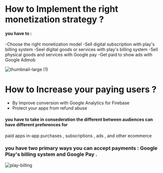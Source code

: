 # How to Implement the right monetization strategy ?

#### you have to :

-Choose the right monetization model 
-Sell digital subscription with play's billing system 
-Seel digital goods or services with play's billing system 
-Sell physical goods and services with Google pay 
-Get paid to show ads with Google Admob 

![thumbnail-large (1)](https://user-images.githubusercontent.com/79080942/129785602-4ec22498-1d7e-48ef-b929-e2297c57b5a3.png)


# How to Increase your paying users ?
- By Improve conversion with Google Analytics for Firebase 
- Protect your apps from refund abuse 


#### you have to take in consederation the different between audiences can have different preferences for 
paid apps in-app purchases , subscriptions , ads , and other ecommerce 


### you have two primary ways you can accept payments : Google Play's billing system and Google Pay .

![play-billing](https://user-images.githubusercontent.com/79080942/129789527-80696e9f-f194-4658-bf61-50b7be48696d.png)

